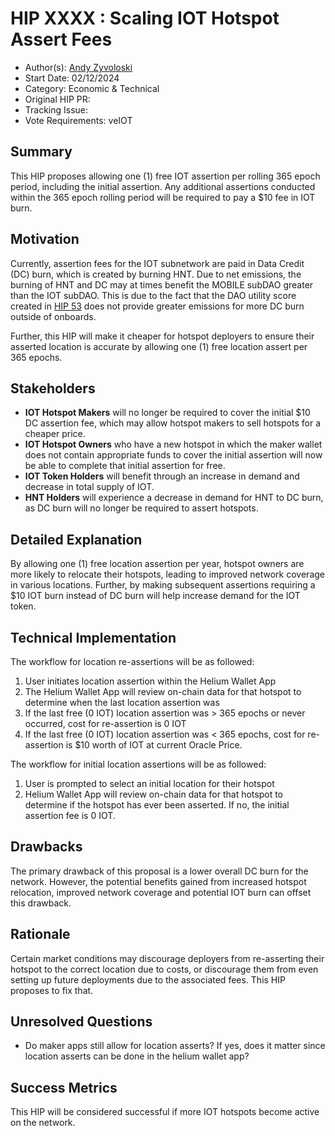 # HIP XXXX : Scaling IOT Hotspot Assert Fees
- Author(s): [Andy Zyvoloski](https://github.com/heatedlime)
- Start Date: 02/12/2024
- Category: Economic & Technical
- Original HIP PR: 
- Tracking Issue: 
- Vote Requirements: veIOT 

## Summary

This HIP proposes allowing one (1) free IOT assertion per rolling 365 epoch period, including the initial assertion. Any additional assertions conducted within the 365 epoch rolling period will be required to pay a $10 fee in IOT burn.

## Motivation

Currently, assertion fees for the IOT subnetwork are paid in Data Credit (DC) burn, which is created by burning HNT. Due to net emissions, the burning of HNT and DC may at times benefit the MOBILE subDAO greater than the IOT subDAO. This is due to the fact that the DAO utility score created in  [HIP 53](https://github.com/helium/HIP/blob/main/0051-helium-dao.md) does not provide greater emissions for more DC burn outside of onboards. 

Further, this HIP will make it cheaper for hotspot deployers to ensure their asserted location is accurate by allowing one (1) free location assert per 365 epochs. 


## Stakeholders

- **IOT Hotspot Makers** will no longer be required to cover the initial $10 DC assertion fee, which may allow hotspot makers to sell hotspots for a cheaper price.
- **IOT Hotspot Owners** who have a new hotspot in which the maker wallet does not contain appropriate funds to cover the initial assertion will now be able to complete that initial assertion for free.
- **IOT Token Holders** will benefit through an increase in demand and decrease in total supply of IOT.
- **HNT Holders** will experience a decrease in demand for HNT to DC burn, as DC burn will no longer be required to assert hotspots.

## Detailed Explanation
By allowing one (1) free location assertion per year, hotspot owners are more likely to relocate their hotspots, leading to improved network coverage in various locations. Further, by making subsequent assertions requiring a $10 IOT burn instead of DC burn will help increase demand for the IOT token.

## Technical Implementation


The workflow for location re-assertions will be as followed:

1. User initiates location assertion within the Helium Wallet App
2. The Helium Wallet App will review on-chain data for that hotspot to determine when the last location assertion was
3. If the last free (0 IOT)  location assertion was > 365 epochs or never occurred, cost for re-assertion is 0 IOT
4. If the last free (0 IOT) location assertion was < 365 epochs, cost for re-assertion is $10 worth of IOT at current Oracle Price.


The workflow for initial location assertions will be as followed:

1. User is prompted to select an initial location for their hotspot
2. Helium Wallet App will review on-chain data for that hotspot to determine if the hotspot has ever been asserted. If no, the initial assertion fee is 0 IOT.

## Drawbacks

The primary drawback of this proposal is a lower overall DC burn for the network. However, the potential benefits gained from increased hotspot relocation, improved network coverage and potential IOT burn can offset this drawback.

## Rationale

Certain market conditions may discourage deployers from re-asserting their hotspot to the correct location due to costs, or discourage them from even setting up future deployments due to the associated fees. This  HIP proposes to fix that.

## Unresolved Questions

- Do maker apps still allow for location asserts? If yes, does it matter since location asserts can be done in the helium wallet app?


## Success Metrics
This HIP will be considered successful if more IOT hotspots become active on the network.

